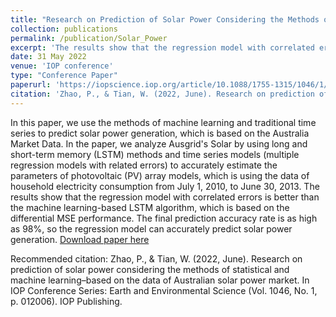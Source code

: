 ```yaml
---
title: "Research on Prediction of Solar Power Considering the Methods of Statistical and Machine Learning – Based on the Data of Australian Solar Power Market"
collection: publications
permalink: /publication/Solar_Power
excerpt: 'The results show that the regression model with correlated errors is better than the machine learning-based LSTM algorithm, which is based on the differential MSE performance, and can accurately predict solar power generation.'
date: 31 May 2022
venue: 'IOP conference'
type: "Conference Paper"
paperurl: 'https://iopscience.iop.org/article/10.1088/1755-1315/1046/1/012006/pdf'
citation: 'Zhao, P., & Tian, W. (2022, June). Research on prediction of solar power considering the methods of statistical and machine learning–based on the data of Australian solar power market. In IOP Conference Series: Earth and Environmental Science (Vol. 1046, No. 1, p. 012006). IOP Publishing.'
---
```

In this paper, we use the methods of machine learning and traditional time series to predict solar power generation, which is based on the Australia Market Data. In the paper, we analyze Ausgrid's Solar by using long and short-term memory (LSTM) methods and time series models (multiple regression models with related errors) to accurately estimate the parameters of photovoltaic (PV) array models, which is using the data of household electricity consumption from July 1, 2010, to June 30, 2013. The results show that the regression model with correlated errors is better than the machine learning-based LSTM algorithm, which is based on the differential MSE performance. The final prediction accuracy rate is as high as 98%, so the regression model can accurately predict solar power generation.
[Download paper here](https://iopscience.iop.org/article/10.1088/1755-1315/1046/1/012006/pdf)

Recommended citation: Zhao, P., & Tian, W. (2022, June). Research on prediction of solar power considering the methods of statistical and machine learning–based on the data of Australian solar power market. In IOP Conference Series: Earth and Environmental Science (Vol. 1046, No. 1, p. 012006). IOP Publishing.
